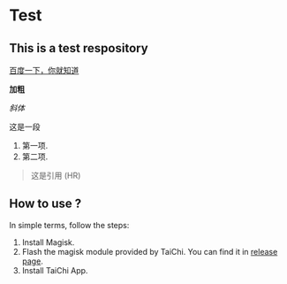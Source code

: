 # Test
## This is a test respository

[百度一下，你就知道](https://www.baidu.com)

**加粗**

*斜体*

这是一段

1. 第一项.
2. 第二项.

>这是引用
(HR)
## How to use ?

In simple terms, follow the steps:

1. Install Magisk.
2. Flash the magisk module provided by TaiChi. You can find it in [release page](https://github.com/taichi-framework/TaiChi-Magisk/releases).
3. Install TaiChi App.
